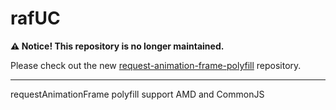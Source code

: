 # rafUC
**⚠️ Notice! This repository is no longer maintained.**

Please check out the new [request-animation-frame-polyfill](https://github.com/aluc-io/request-animation-frame-polyfill) repository.

---

requestAnimationFrame polyfill support AMD and CommonJS
